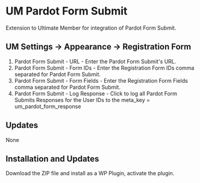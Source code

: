 # UM Pardot Form Submit
Extension to Ultimate Member for integration of Pardot Form Submit.

## UM Settings -> Appearance -> Registration Form
1. Pardot Form Submit - URL - Enter the Pardot Form Submit's URL.
2. Pardot Form Submit - Form IDs - Enter the Registration Form IDs comma separated for Pardot Form Submit.
3. Pardot Form Submit - Form Fields - Enter the Registration Form Fields comma separated for Pardot Form Submit.
4. Pardot Form Submit - Log Response - Click to log all Pardot Form Submits Responses for the User IDs to the meta_key = um_pardot_form_response

## Updates
None

## Installation and Updates
Download the ZIP file and install as a WP Plugin, activate the plugin.

